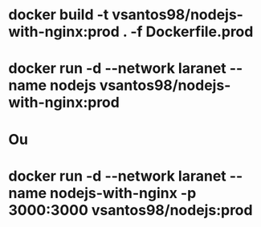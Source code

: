 # docker build -t vsantos98/nodejs-with-nginx:prod . -f Dockerfile.prod

# docker run -d --network laranet --name nodejs vsantos98/nodejs-with-nginx:prod
# Ou
# docker run -d --network laranet --name nodejs-with-nginx -p 3000:3000 vsantos98/nodejs:prod